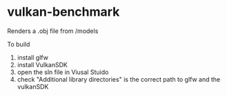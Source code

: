 # vulkan-benchmark

Renders a .obj file from /models




To build 
1. install glfw
2. install VulkanSDK
3. open the sln file in Viusal Stuido
4. check "Additional library directories" is the correct path to glfw and the vulkanSDK


